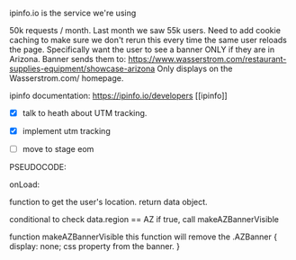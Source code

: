 ipinfo.io is the service we're using

50k requests / month.
Last month we saw 55k users.
Need to add cookie caching to make sure we don't rerun this every time the same user reloads the page.
Specifically want the user to see a banner ONLY if they are in Arizona.
Banner sends them to: https://www.wasserstrom.com/restaurant-supplies-equipment/showcase-arizona
Only displays on the Wasserstrom.com/ homepage.

ipinfo documentation:
https://ipinfo.io/developers
[[ipinfo]]

- [x] talk to heath about UTM tracking.
- [x] implement utm tracking
- [ ] move to stage eom



PSEUDOCODE:

onLoad: 

function to get the user's location. return data object.

conditional to check data.region == AZ
if true, call makeAZBannerVisible

function makeAZBannerVisible
this function will remove the 
.AZBanner {
	display: none; css property from the banner.
}
